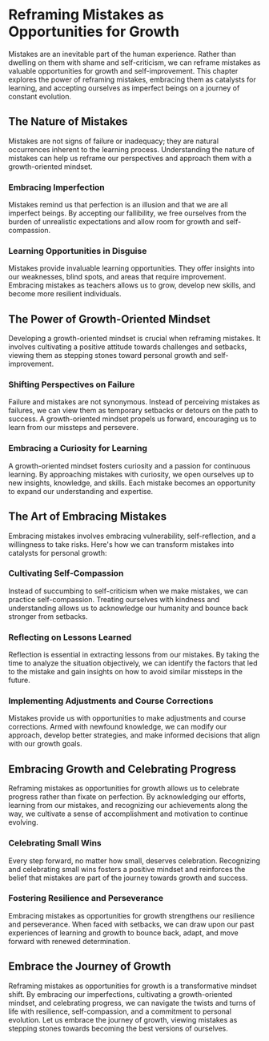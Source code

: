 Reframing Mistakes as Opportunities for Growth
=======================================================

Mistakes are an inevitable part of the human experience. Rather than dwelling on them with shame and self-criticism, we can reframe mistakes as valuable opportunities for growth and self-improvement. This chapter explores the power of reframing mistakes, embracing them as catalysts for learning, and accepting ourselves as imperfect beings on a journey of constant evolution.

The Nature of Mistakes
----------------------

Mistakes are not signs of failure or inadequacy; they are natural occurrences inherent to the learning process. Understanding the nature of mistakes can help us reframe our perspectives and approach them with a growth-oriented mindset.

### Embracing Imperfection

Mistakes remind us that perfection is an illusion and that we are all imperfect beings. By accepting our fallibility, we free ourselves from the burden of unrealistic expectations and allow room for growth and self-compassion.

### Learning Opportunities in Disguise

Mistakes provide invaluable learning opportunities. They offer insights into our weaknesses, blind spots, and areas that require improvement. Embracing mistakes as teachers allows us to grow, develop new skills, and become more resilient individuals.

The Power of Growth-Oriented Mindset
------------------------------------

Developing a growth-oriented mindset is crucial when reframing mistakes. It involves cultivating a positive attitude towards challenges and setbacks, viewing them as stepping stones toward personal growth and self-improvement.

### Shifting Perspectives on Failure

Failure and mistakes are not synonymous. Instead of perceiving mistakes as failures, we can view them as temporary setbacks or detours on the path to success. A growth-oriented mindset propels us forward, encouraging us to learn from our missteps and persevere.

### Embracing a Curiosity for Learning

A growth-oriented mindset fosters curiosity and a passion for continuous learning. By approaching mistakes with curiosity, we open ourselves up to new insights, knowledge, and skills. Each mistake becomes an opportunity to expand our understanding and expertise.

The Art of Embracing Mistakes
-----------------------------

Embracing mistakes involves embracing vulnerability, self-reflection, and a willingness to take risks. Here's how we can transform mistakes into catalysts for personal growth:

### Cultivating Self-Compassion

Instead of succumbing to self-criticism when we make mistakes, we can practice self-compassion. Treating ourselves with kindness and understanding allows us to acknowledge our humanity and bounce back stronger from setbacks.

### Reflecting on Lessons Learned

Reflection is essential in extracting lessons from our mistakes. By taking the time to analyze the situation objectively, we can identify the factors that led to the mistake and gain insights on how to avoid similar missteps in the future.

### Implementing Adjustments and Course Corrections

Mistakes provide us with opportunities to make adjustments and course corrections. Armed with newfound knowledge, we can modify our approach, develop better strategies, and make informed decisions that align with our growth goals.

Embracing Growth and Celebrating Progress
-----------------------------------------

Reframing mistakes as opportunities for growth allows us to celebrate progress rather than fixate on perfection. By acknowledging our efforts, learning from our mistakes, and recognizing our achievements along the way, we cultivate a sense of accomplishment and motivation to continue evolving.

### Celebrating Small Wins

Every step forward, no matter how small, deserves celebration. Recognizing and celebrating small wins fosters a positive mindset and reinforces the belief that mistakes are part of the journey towards growth and success.

### Fostering Resilience and Perseverance

Embracing mistakes as opportunities for growth strengthens our resilience and perseverance. When faced with setbacks, we can draw upon our past experiences of learning and growth to bounce back, adapt, and move forward with renewed determination.

Embrace the Journey of Growth
-----------------------------

Reframing mistakes as opportunities for growth is a transformative mindset shift. By embracing our imperfections, cultivating a growth-oriented mindset, and celebrating progress, we can navigate the twists and turns of life with resilience, self-compassion, and a commitment to personal evolution. Let us embrace the journey of growth, viewing mistakes as stepping stones towards becoming the best versions of ourselves.
